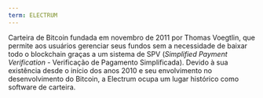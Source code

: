 ```yaml
---
term: ELECTRUM
---
```


Carteira de Bitcoin fundada em novembro de 2011 por Thomas Voegtlin, que permite aos usuários gerenciar seus fundos sem a necessidade de baixar todo o blockchain graças a um sistema de SPV (*Simplified Payment Verification* - Verificação de Pagamento Simplificada). Devido à sua existência desde o início dos anos 2010 e seu envolvimento no desenvolvimento do Bitcoin, a Electrum ocupa um lugar histórico como software de carteira.